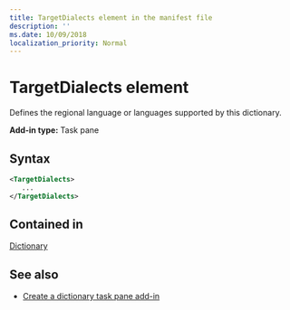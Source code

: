 ```yaml
---
title: TargetDialects element in the manifest file
description: ''
ms.date: 10/09/2018
localization_priority: Normal
---
```


# TargetDialects element

Defines the regional language or languages supported by this dictionary.

**Add-in type:** Task pane

## Syntax

```XML
<TargetDialects>
   ...
</TargetDialects>
```

## Contained in

[Dictionary](dictionary.md)

## See also

- [Create a dictionary task pane add-in](https://docs.microsoft.com/office/dev/add-ins/word/dictionary-task-pane-add-ins)
    
